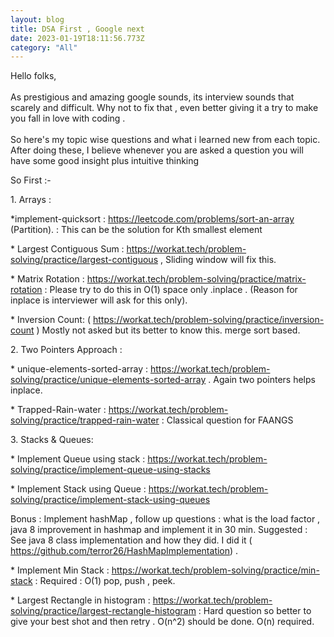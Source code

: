 ```yaml
---
layout: blog
title: DSA First , Google next
date: 2023-01-19T18:11:56.773Z
category: "All"
---
```

H﻿ello folks, \
\
A﻿s prestigious and amazing google sounds, its interview sounds that scarely and difficult. Why not to fix that , even better giving it a try to make you fall in love with coding . \
\
S﻿o here's my topic wise questions and what i learned new from each topic. After doing these, I believe whenever you are asked a question you will have some good insight plus intuitive thinking

S﻿o First :- 

1﻿. Arrays : 

\*implement-quicksort :  https://leetcode.com/problems/sort-an-array  (Partition). : This can be the solution for Kth smallest element  

\*﻿ Largest Contiguous Sum : https://workat.tech/problem-solving/practice/largest-contiguous , Sliding window will fix this.

\*﻿ Matrix Rotation : https://workat.tech/problem-solving/practice/matrix-rotation : Please try to do this in O(1) space only .inplace . (Reason for inplace is interviewer will ask for this only).

\*﻿ Inversion Count: (  https://workat.tech/problem-solving/practice/inversion-count ) Mostly not asked but its better to know this. merge sort based.



2﻿. Two Pointers Approach : 

\*﻿ unique-elements-sorted-array : https://workat.tech/problem-solving/practice/unique-elements-sorted-array . Again two pointers helps inplace.

\*﻿ Trapped-Rain-water :  https://workat.tech/problem-solving/practice/trapped-rain-water : Classical question for FAANGS

3﻿. Stacks & Queues: 

\* I﻿mplement Queue using stack : https://workat.tech/problem-solving/practice/implement-queue-using-stacks 

\*﻿ Implement Stack using Queue : https://workat.tech/problem-solving/practice/implement-stack-using-queues 

B﻿onus : Implement hashMap , follow up questions : what is the load factor , java 8 improvement in hashmap and implement it in 30 min. Suggested : See java 8 class implementation and how they did. I did it  ( https://github.com/terror26/HashMapImplementation) .

\*﻿ Implement Min Stack : https://workat.tech/problem-solving/practice/min-stack : Required : O(1) pop, push , peek.

\*﻿ Largest Rectangle in histogram : https://workat.tech/problem-solving/practice/largest-rectangle-histogram : Hard question so better to give your best shot and then retry . O(n^2) should be done. O(n) required.